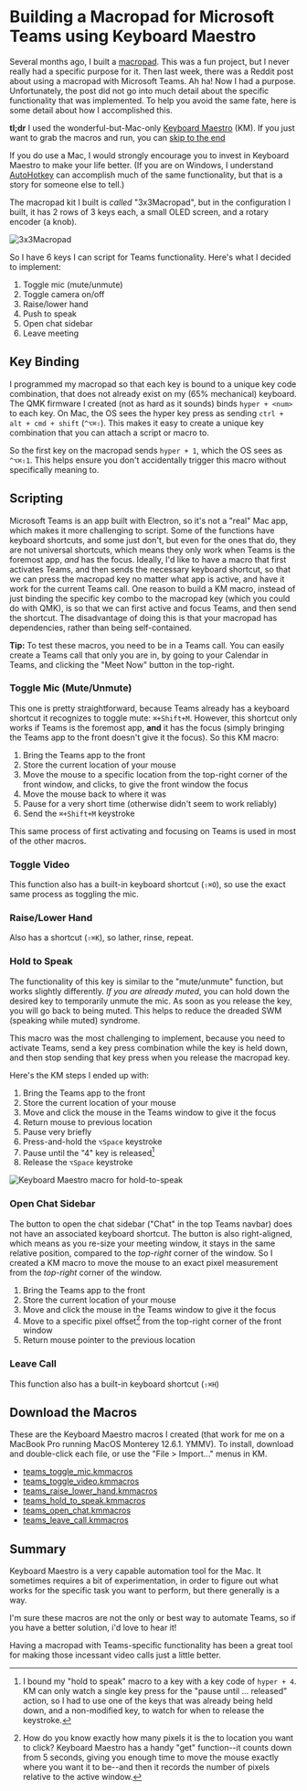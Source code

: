 # Building a Macropad for Microsoft Teams using Keyboard Maestro

Several months ago, I built a [macropad](https://github.com/GitSimon8/3x3Macropad). This was a fun project, but I never really had a specific purpose for it. Then last week, there was a Reddit post about using a macropad with Microsoft Teams. Ah ha! Now I had a purpose. Unfortunately, the post did not go into much detail about the specific functionality that was implemented. To help you avoid the same fate, here is some detail about how I accomplished this.

**tl;dr** I used the wonderful-but-Mac-only [Keyboard Maestro](https://www.keyboardmaestro.com) (KM). If you just want to grab the macros and run, you can [skip to the end](#download)

If you do use a Mac, I would strongly encourage you to invest in Keyboard Maestro to make your life better. (If you are on Windows, I understand [AutoHotkey](https://www.autohotkey.com) can accomplish much of the same functionality, but that is a story for someone else to tell.)

The macropad kit I built is _called_ "3x3Macropad", but in the configuration I built, it has 2 rows of 3 keys each, a small OLED screen, and a rotary encoder (a knob).

![3x3Macropad](/docs/assets/images/macropad.jpeg)

So I have 6 keys I can script for Teams functionality. Here's what I decided to implement:

1. Toggle mic (mute/unmute)
2. Toggle camera on/off
3. Raise/lower hand
4. Push to speak
5. Open chat sidebar
6. Leave meeting

## Key Binding

I programmed my macropad so that each key is bound to a unique key code combination, that does not already exist on my (65% mechanical) keyboard. The QMK firmware I created (not as hard as it sounds) binds `hyper + <num>` to each key. On Mac, the OS sees the hyper key press as sending `ctrl + alt + cmd + shift` (`^⌥⌘⇧`). This makes it easy to create a unique key combination that you can attach a script or macro to.

So the first key on the macropad sends `hyper + 1`, which the OS sees as `^⌥⌘⇧1`. This helps ensure you don't accidentally trigger this macro without specifically meaning to.

## Scripting

Microsoft Teams is an app built with Electron, so it's not a "real" Mac app, which makes it more challenging to script. Some of the functions have keyboard shortcuts, and some just don't, but even for the ones that do, they are not universal shortcuts, which means they only work when Teams is the foremost app, _and_ has the focus. Ideally, I'd like to have a macro that first activates Teams, and then sends the necessary keyboard shortcut, so that we can press the macropad key no matter what app is active, and have it work for the current Teams call. One reason to build a KM macro, instead of just binding the specific key combo to the macropad key (which you could do with QMK), is so that we can first active and focus Teams, and then send the shortcut. The disadvantage of doing this is that your macropad has dependencies, rather than being self-contained.

**Tip:** To test these macros, you need to be in a Teams call. You can easily create a Teams call that only you are in, by going to your Calendar in Teams, and clicking the "Meet Now" button in the top-right.

### Toggle Mic (Mute/Unmute)

This one is pretty straightforward, because Teams already has a keyboard shortcut it recognizes to toggle mute: `⌘+Shift+M`. However, this shortcut only works if Teams is the foremost app, **and** it has the focus (simply bringing the Teams app to the front doesn't give it the focus). So this KM macro:

1. Bring the Teams app to the front
2. Store the current location of your mouse
3. Move the mouse to a specific location from the top-right corner of the front window, and clicks, to give the front window the focus
4. Move the mouse back to where it was
5. Pause for a very short time (otherwise didn't seem to work reliably)
6. Send the `⌘+Shift+M` keystroke

This same process of first activating and focusing on Teams is used in most of the other macros.

### Toggle Video

This function also has a built-in keyboard shortcut (`⇧⌘O`), so use the exact same process as toggling the mic.

### Raise/Lower Hand

Also has a shortcut (`⇧⌘K`), so lather, rinse, repeat.

### Hold to Speak

The functionality of this key is similar to the "mute/unmute" function, but works slightly differently. _If you are already muted_, you can hold down the desired key to temporarily unmute the mic. As soon as you release the key, you will go back to being muted. This helps to reduce the dreaded SWM (speaking while muted) syndrome.

This macro was the most challenging to implement, because you need to activate Teams, send a key press combination while the key is held down, and then stop sending that key press when you release the macropad key.

Here's the KM steps I ended up with:

1. Bring the Teams app to the front
2. Store the current location of your mouse
3. Move and click the mouse in the Teams window to give it the focus
4. Return mouse to previous location
5. Pause very briefly
6. Press-and-hold the `⌥Space` keystroke
7. Pause until the "4" key is released[^1]
8. Release the `⌥Space` keystroke

![Keyboard Maestro macro for hold-to-speak](/docs/assets/images/km-hold-to-speak.png)

[^1]: I bound my "hold to speak" macro to a key with a key code of `hyper + 4`. KM can only watch a single key press for the "pause until ... released" action, so I had to use one of the keys that was already being held down, and a non-modified key, to watch for when to release the keystroke.

### Open Chat Sidebar

The button to open the chat sidebar ("Chat" in the top Teams navbar) does not have an associated keyboard shortcut. The button is also right-aligned, which means as you re-size your meeting window, it stays in the same relative position, compared to the _top-right_ corner of the window. So I created a KM macro to move the mouse to an exact pixel measurement from the _top-right_ corner of the window.

1. Bring the Teams app to the front
2. Store the current location of your mouse
3. Move and click the mouse in the Teams window to give it the focus
4. Move to a specific pixel offset[^2] from the top-right corner of the front window
5. Return mouse pointer to the previous location

[^2]: How do you know exactly how many pixels it is the to location you want to click? Keyboard Maestro has a handy "get" function--it counts down from 5 seconds, giving you enough time to move the mouse exactly where you want it to be--and then it records the number of pixels relative to the active window.

### Leave Call

This function also has a built-in keyboard shortcut (`⇧⌘H`)

## <a name="download"></a> Download the Macros

These are the Keyboard Maestro macros I created (that work for me on a MacBook Pro running MacOS Monterey 12.6.1. YMMV). To install, download and double-click each file, or use the "File > Import..." menus in KM.

- [teams_toggle_mic.kmmacros](../assets/files/2022-12-13/teams_toggle_mic.kmmacros)
- [teams_toggle_video.kmmacros](../assets/files/2022-12-13/teams_toggle_video.kmmacros)
- [teams_raise_lower_hand.kmmacros](../assets/files/2022-12-13/teams_raise_lower_hand.kmmacros)
- [teams_hold_to_speak.kmmacros](../assets/files/2022-12-13/teams_hold_to_speak.kmmacros)
- [teams_open_chat.kmmacros](../assets/files/2022-12-13/teams_open_chat.kmmacros)
- [teams_leave_call.kmmacros](../assets/files/2022-12-13/teams_leave_call.kmmacros)

## Summary

Keyboard Maestro is a very capable automation tool for the Mac. It sometimes requires a bit of experimentation, in order to figure out what works for the specific task you want to perform, but there generally is a way.

I'm sure these macros are not the only or best way to automate Teams, so if you have a better solution, i'd love to hear it!

Having a macropad with Teams-specific functionality has been a great tool for making those incessant video calls just a little better.
